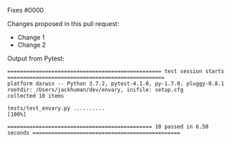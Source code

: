 <!--- Information about referencing Github Issues: https://help.github.com/articles/basic-writing-and-formatting-syntax/#referencing-issues-and-pull-requests --->
Fixes #0000

Changes proposed in this pull request:

* Change 1
* Change 2

Output from Pytest:

```
================================================= test session starts ==================================================
platform darwin -- Python 3.7.2, pytest-4.1.0, py-1.7.0, pluggy-0.8.1
rootdir: /Users/jackhuman/dev/envary, inifile: setup.cfg
collected 10 items                                                                                                     

tests/test_envary.py ..........                                                                                  [100%]

============================================== 10 passed in 6.50 seconds ===============================================

```
